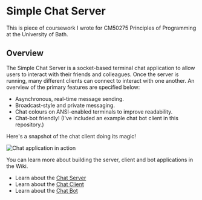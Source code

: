 # Simple Chat Server
This is piece of coursework I wrote for CM50275 Principles of Programming at the University of Bath.

## Overview
The Simple Chat Server is a socket-based terminal chat application to allow users to interact with their friends and colleagues. Once the server is running, many different clients can connect to interact with one another. An overview of the primary features are specified below:
- Asynchronous, real-time message sending.
- Broadcast-style and private messaging.
- Chat colours on ANSI-enabled terminals to improve readability.
- Chat-bot friendly! (I've included an example chat bot client in this repository.)

Here's a snapshot of the chat client doing its magic!

![Chat application in action](https://github.com/RichardInnocent/simple-chat-server/wiki/images/chat-demo.png)

You can learn more about building the server, client and bot applications in the Wiki.
* Learn about the [Chat Server](https://github.com/RichardInnocent/simple-chat-server/wiki/Chat-Server)
* Learn about the [Chat Client](https://github.com/RichardInnocent/simple-chat-server/wiki/Chat-Client)
* Learn about the [Chat Bot](https://github.com/RichardInnocent/simple-chat-server/wiki/Chat-Bot)
